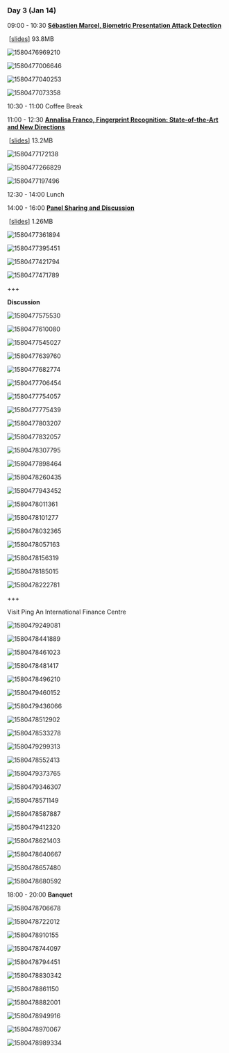 ### **Day 3** (Jan 14)

09:00 - 10:30	[**Sébastien Marcel, Biometric Presentation Attack Detection**](https://www.comp.hkbu.edu.hk/wsb2020/lecturer_details.php?lect_id=6)

​						   [[slides\]](https://www.comp.hkbu.edu.hk/wsb2020/slides/Sébastien_Marcel.pdf) 93.8MB

![1580476969210](C:\Users\Church\AppData\Roaming\Typora\typora-user-images\1580476969210.png)

![1580477006646](C:\Users\Church\AppData\Roaming\Typora\typora-user-images\1580477006646.png)

![1580477040253](C:\Users\Church\AppData\Roaming\Typora\typora-user-images\1580477040253.png)

![1580477073358](C:\Users\Church\AppData\Roaming\Typora\typora-user-images\1580477073358.png)

10:30 - 11:00	Coffee Break



11:00 - 12:30	 [**Annalisa Franco, Fingerprint Recognition: State-of-the-Art and New Directions**](https://www.comp.hkbu.edu.hk/wsb2020/lecturer_details.php?lect_id=2)

​							[[slides\]](https://www.comp.hkbu.edu.hk/wsb2020/slides/Annalisa_Franco.pdf) 13.2MB

![1580477172138](C:\Users\Church\AppData\Roaming\Typora\typora-user-images\1580477172138.png)

![1580477266829](C:\Users\Church\AppData\Roaming\Typora\typora-user-images\1580477266829.png)

![1580477197496](C:\Users\Church\AppData\Roaming\Typora\typora-user-images\1580477197496.png)

12:30 - 14:00	Lunch

14:00 - 16:00	**[Panel Sharing and Discussion](https://www.comp.hkbu.edu.hk/wsb2020/panel_sharing.php)**

​														[[slides\]](https://www.comp.hkbu.edu.hk/wsb2020/slides/panel_sharing.pdf) 1.26MB

![1580477361894](C:\Users\Church\AppData\Roaming\Typora\typora-user-images\1580477361894.png)

![1580477395451](C:\Users\Church\AppData\Roaming\Typora\typora-user-images\1580477395451.png)

![1580477421794](C:\Users\Church\AppData\Roaming\Typora\typora-user-images\1580477421794.png)

![1580477471789](C:\Users\Church\AppData\Roaming\Typora\typora-user-images\1580477471789.png)

+++

**Discussion**

![1580477575530](C:\Users\Church\AppData\Roaming\Typora\typora-user-images\1580477575530.png)

![1580477610080](C:\Users\Church\AppData\Roaming\Typora\typora-user-images\1580477610080.png)

![1580477545027](C:\Users\Church\AppData\Roaming\Typora\typora-user-images\1580477545027.png)

![1580477639760](C:\Users\Church\AppData\Roaming\Typora\typora-user-images\1580477639760.png)

![1580477682774](C:\Users\Church\AppData\Roaming\Typora\typora-user-images\1580477682774.png)

![1580477706454](C:\Users\Church\AppData\Roaming\Typora\typora-user-images\1580477706454.png)

![1580477754057](C:\Users\Church\AppData\Roaming\Typora\typora-user-images\1580477754057.png)

![1580477775439](C:\Users\Church\AppData\Roaming\Typora\typora-user-images\1580477775439.png)

![1580477803207](C:\Users\Church\AppData\Roaming\Typora\typora-user-images\1580477803207.png)

![1580477832057](C:\Users\Church\AppData\Roaming\Typora\typora-user-images\1580477832057.png)

![1580478307795](C:\Users\Church\AppData\Roaming\Typora\typora-user-images\1580478307795.png)

![1580477898464](C:\Users\Church\AppData\Roaming\Typora\typora-user-images\1580477898464.png)

![1580478260435](C:\Users\Church\AppData\Roaming\Typora\typora-user-images\1580478260435.png)

![1580477943452](C:\Users\Church\AppData\Roaming\Typora\typora-user-images\1580477943452.png)

![1580478011361](C:\Users\Church\AppData\Roaming\Typora\typora-user-images\1580478011361.png)

![1580478101277](C:\Users\Church\AppData\Roaming\Typora\typora-user-images\1580478101277.png)

![1580478032365](C:\Users\Church\AppData\Roaming\Typora\typora-user-images\1580478032365.png)

![1580478057163](C:\Users\Church\AppData\Roaming\Typora\typora-user-images\1580478057163.png)

![1580478156319](C:\Users\Church\AppData\Roaming\Typora\typora-user-images\1580478156319.png)

![1580478185015](C:\Users\Church\AppData\Roaming\Typora\typora-user-images\1580478185015.png)

![1580478222781](C:\Users\Church\AppData\Roaming\Typora\typora-user-images\1580478222781.png)

+++

Visit Ping An International Finance Centre

![1580479249081](C:\Users\Church\AppData\Roaming\Typora\typora-user-images\1580479249081.png)

![1580478441889](C:\Users\Church\AppData\Roaming\Typora\typora-user-images\1580478441889.png)

![1580478461023](C:\Users\Church\AppData\Roaming\Typora\typora-user-images\1580478461023.png)

![1580478481417](C:\Users\Church\AppData\Roaming\Typora\typora-user-images\1580478481417.png)

![1580478496210](C:\Users\Church\AppData\Roaming\Typora\typora-user-images\1580478496210.png)

![1580479460152](C:\Users\Church\AppData\Roaming\Typora\typora-user-images\1580479460152.png)

![1580479436066](C:\Users\Church\AppData\Roaming\Typora\typora-user-images\1580479436066.png)

![1580478512902](C:\Users\Church\AppData\Roaming\Typora\typora-user-images\1580478512902.png)

![1580478533278](C:\Users\Church\AppData\Roaming\Typora\typora-user-images\1580478533278.png)

![1580479299313](C:\Users\Church\AppData\Roaming\Typora\typora-user-images\1580479299313.png)

![1580478552413](C:\Users\Church\AppData\Roaming\Typora\typora-user-images\1580478552413.png)

![1580479373765](C:\Users\Church\AppData\Roaming\Typora\typora-user-images\1580479373765.png)

![1580479346307](C:\Users\Church\AppData\Roaming\Typora\typora-user-images\1580479346307.png)

![1580478571149](C:\Users\Church\AppData\Roaming\Typora\typora-user-images\1580478571149.png)

![1580478587887](C:\Users\Church\AppData\Roaming\Typora\typora-user-images\1580478587887.png)

![1580479412320](C:\Users\Church\AppData\Roaming\Typora\typora-user-images\1580479412320.png)

![1580478621403](C:\Users\Church\AppData\Roaming\Typora\typora-user-images\1580478621403.png)

![1580478640667](C:\Users\Church\AppData\Roaming\Typora\typora-user-images\1580478640667.png)

![1580478657480](C:\Users\Church\AppData\Roaming\Typora\typora-user-images\1580478657480.png)

![1580478680592](C:\Users\Church\AppData\Roaming\Typora\typora-user-images\1580478680592.png)



18:00 - 20:00	**Banquet**

![1580478706678](C:\Users\Church\AppData\Roaming\Typora\typora-user-images\1580478706678.png)

![1580478722012](C:\Users\Church\AppData\Roaming\Typora\typora-user-images\1580478722012.png)

![1580478910155](C:\Users\Church\AppData\Roaming\Typora\typora-user-images\1580478910155.png)

![1580478744097](C:\Users\Church\AppData\Roaming\Typora\typora-user-images\1580478744097.png)

![1580478794451](C:\Users\Church\AppData\Roaming\Typora\typora-user-images\1580478794451.png)

![1580478830342](C:\Users\Church\AppData\Roaming\Typora\typora-user-images\1580478830342.png)

![1580478861150](C:\Users\Church\AppData\Roaming\Typora\typora-user-images\1580478861150.png)

![1580478882001](C:\Users\Church\AppData\Roaming\Typora\typora-user-images\1580478882001.png)

![1580478949916](C:\Users\Church\AppData\Roaming\Typora\typora-user-images\1580478949916.png)

![1580478970067](C:\Users\Church\AppData\Roaming\Typora\typora-user-images\1580478970067.png)

![1580478989334](C:\Users\Church\AppData\Roaming\Typora\typora-user-images\1580478989334.png)
